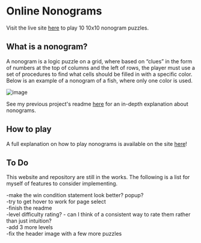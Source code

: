 # Online Nonograms

Visit the live site <a href="https://online-nonograms.netlify.app/">here</a> to play 10 10x10 nonogram puzzles.

## What is a nonogram?

A nonogram is a logic puzzle on a grid, where based on “clues” in the form of numbers at the top of columns and the left of rows, the player must use a set of procedures to find what cells should be filled in with a specific color. Below is an example of a nonogram of a fish, where only one color is used.

![image](https://github.com/user-attachments/assets/54e198b7-4ba8-4415-98aa-d5355a2eea67)

See my previous project's readme <a href="https://github.com/emilylasecki/Nonogram-Counting" >here</a> for an in-depth explanation about nonograms. 

## How to play

A full explanation on how to play nonograms is available on the site <a href="https://online-nonograms.netlify.app/howtoplay">here</a>!


## To Do
This website and repository are still in the works. The following is a list for myself of features to consider implementing.

-make the win condition statement look better? popup? <br>
-try to get hover to work for page select <br>
-finish the readme <br>
-level difficulty rating? - can I think of a consistent way to rate them rather than just intuition? <br>
-add 3 more levels <br>
-fix the header image with a few more puzzles <br>


